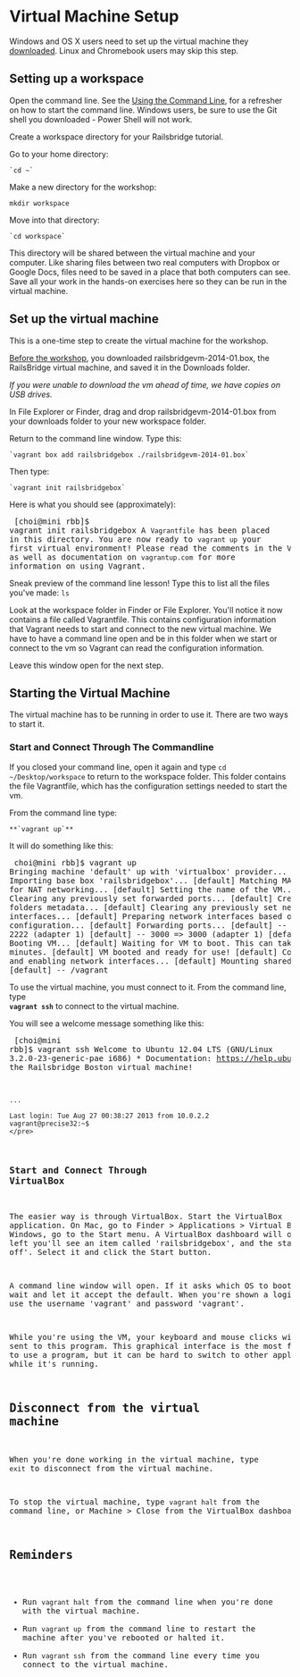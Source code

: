 # Virtual Machine Setup

Windows and OS X users need to set up the virtual machine they [downloaded](/pre_workshop).  Linux and Chromebook users may skip this step.


## Setting up a workspace
Open the command line. See the [Using the Command Line](http://docs.railsbridgeboston.org/ruby/command_line), for a refresher on how to start the command line.  Windows users, be sure to use the Git shell you downloaded - Power Shell will not work.


Create a workspace directory for your Railsbridge tutorial.

Go to your home directory:

    `cd ~`

Make a new directory for the workshop:

   `mkdir workspace`

Move into that directory:

    `cd workspace`

This directory will be shared between the virtual machine and your computer. Like sharing files between two real computers with Dropbox or Google Docs, files need to be saved in a place that both computers can see. Save all your work in the hands-on exercises here so they can be run in the virtual machine.


## Set up the virtual machine

This is a one-time step to create the virtual machine for the workshop.

[Before the workshop](/pre_workshop), you downloaded railsbridgevm-2014-01.box, the RailsBridge virtual machine, and saved it in the Downloads folder. 

*If you were unable to download the vm ahead of time, we have copies on USB drives.*

In File Explorer or Finder, drag and drop railsbridgevm-2014-01.box from your downloads folder to your new workspace folder.  

Return to the command line window.  Type this:

    `vagrant box add railsbridgebox ./railsbridgevm-2014-01.box`

Then type:

    `vagrant init railsbridgebox`

Here is what you should see (approximately):
    <pre>
    [choi@mini rbb]$ vagrant init railsbridgebox
    A `Vagrantfile` has been placed in this directory. You are now
    ready to `vagrant up` your first virtual environment! Please read
    the comments in the Vagrantfile as well as documentation on
    `vagrantup.com` for more information on using Vagrant.
    </pre>

Sneak preview of the command line lesson!  Type this to list all the files you've made:
    `ls`

Look at the workspace folder in Finder or File Explorer. You'll notice it now contains a file called Vagrantfile.  This contains configuration information that Vagrant needs to start and connect to the new virtual machine.  We have to have a command line open and be in this folder when we start or connect to the vm so Vagrant can read the configuration information.

Leave this window open for the next step.

## Starting the Virtual Machine

The virtual machine has to be running in order to use it.  There are two ways to start it.


### Start and Connect Through The Commandline

If you closed your command line, open it again and type 
`cd ~/Desktop/workspace` 
to return to the workspace folder.  This folder contains the file Vagrantfile, which has the configuration settings needed to start the vm. 


From the command line type:

    **`vagrant up`**

It will do something like this:
    <pre>
    choi@mini rbb]$ vagrant up
    Bringing machine 'default' up with 'virtualbox' provider...
    [default] Importing base box 'railsbridgebox'...
    [default] Matching MAC address for NAT networking...
    [default] Setting the name of the VM...
    [default] Clearing any previously set forwarded ports...
    [default] Creating shared folders metadata...
    [default] Clearing any previously set network interfaces...
    [default] Preparing network interfaces based on configuration...
    [default] Forwarding ports...
    [default] -- 22 => 2222 (adapter 1)
    [default] -- 3000 => 3000 (adapter 1)
    [default] Booting VM...
    [default] Waiting for VM to boot. This can take a few minutes.
    [default] VM booted and ready for use!
    [default] Configuring and enabling network interfaces...
    [default] Mounting shared folders...
    [default] -- /vagrant
    </pre>


To use the virtual machine, you must connect to it.  From the command line, type  
**`vagrant ssh`** 
to connect to the virtual machine. 

You will see a welcome message something like this:
    <pre>
    [choi@mini rbb]$ vagrant ssh
    Welcome to Ubuntu 12.04 LTS (GNU/Linux 3.2.0-23-generic-pae i686)
    * Documentation:  https://help.ubuntu.com/
    Welcome to the Railsbridge Boston virtual machine!

    ...

    Last login: Tue Aug 27 00:38:27 2013 from 10.0.2.2
    vagrant@precise32:~$ 
    </pre>


### Start and Connect Through VirtualBox

The easier way is through VirtualBox.  Start the VirtualBox application.  On Mac, go to Finder > Applications > Virtual Box.   On Windows, go to the Start menu.   A VirtualBox dashboard will open.  On the left you'll see an item called 'railsbridgebox', and the status 'Powered off'.  Select it and click the Start button. 

A command line window will open.  If it asks which OS to boot into, wait and let it accept the default.
When you're shown a login prompt, use the username 'vagrant' and password 'vagrant'.   

While you're using the VM, your keyboard and mouse clicks will be sent to this program.  This graphical interface is the most familiar way to use a program, but it can be hard to switch to other applications while it's running.  



## Disconnect from the virtual machine

When you're done working in the virtual machine, type `exit` to disconnect from the virtual machine.

To stop the virtual machine, type `vagrant halt` from the command line, or Machine > Close from the VirtualBox dashboard.  


## Reminders

* Run `vagrant halt` from the command line when you're done with the virtual machine.
* Run `vagrant up` from the command line to restart the machine after you've rebooted or halted it.
* Run `vagrant ssh` from the command line every time you connect to the virtual machine.
